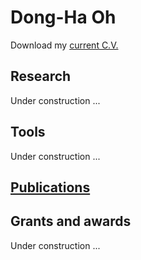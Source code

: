 # Dong-Ha Oh
Download my [current C.V.](https://www.dropbox.com/s/lzzruamgbx2cx6k/Dong-Ha_Oh_CV_2021Dec_full.pdf?dl=0) 

## Research
Under construction ...

## Tools
Under construction ...

## [Publications](ohdongha_publications.md)

## Grants and awards
Under construction ...
